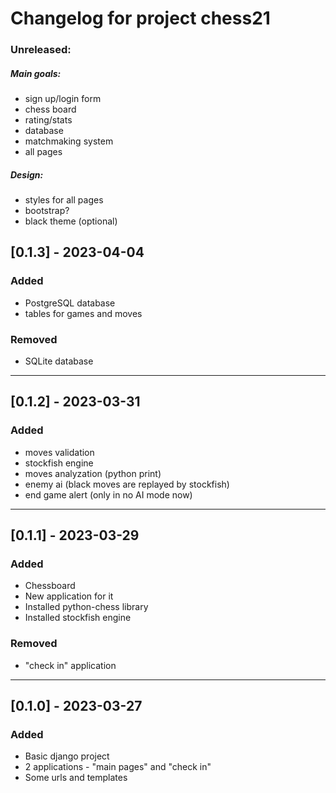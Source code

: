 # Changelog for project chess21
### Unreleased:
##### Main goals:
- sign up/login form
- chess board
- rating/stats
- database
- matchmaking system
- all pages
##### Design:
- styles for all pages
- bootstrap?
- black theme (optional)

## [0.1.3] - 2023-04-04
### Added
- PostgreSQL database
- tables for games and moves
### Removed
- SQLite database

*****
## [0.1.2] - 2023-03-31
### Added
- moves validation
- stockfish engine
- moves analyzation (python print)
- enemy ai (black moves are replayed by stockfish)
- end game alert (only in no AI mode now)
*****
## [0.1.1] - 2023-03-29
### Added
- Chessboard
- New application for it
- Installed python-chess library
- Installed stockfish engine

### Removed
- "check in" application
*****
## [0.1.0] - 2023-03-27
### Added
- Basic django project
- 2 applications - "main pages" and "check in"
- Some urls and templates